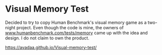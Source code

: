 # Visual Memory Test

Decided to try to copy Human Benchmark's visual memory game as a two-night project. Even though the code is mine, the owners of www.humanbenchmark.com/tests/memory came up with the idea and design. I do not claim to own the product.

https://avadaa.github.io/Visual-memory-test/
